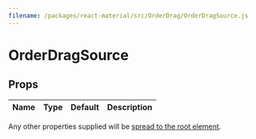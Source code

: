 ```yaml
---
filename: /packages/react-material/src/OrderDrag/OrderDragSource.js
---
```


<!--- This documentation is automatically generated, do not try to edit it. -->

# OrderDragSource



## Props

| Name | Type | Default | Description |
|:-----|:-----|:--------|:------------|

Any other properties supplied will be [spread to the root element](/guides/api#spread).

